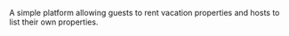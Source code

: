 A simple platform allowing guests to rent vacation properties and hosts to list their own properties.
